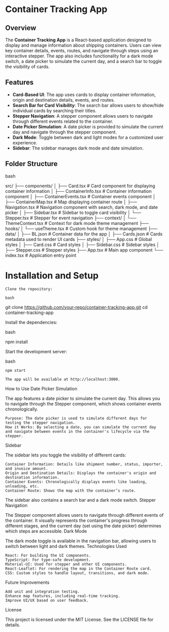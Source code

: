 # Container Tracking App

## Overview

The **Container Tracking App** is a React-based application designed to display and manage information about shipping containers. Users can view key container details, events, routes, and navigate through steps using an interactive stepper. The app also includes functionality for a dark mode switch, a date picker to simulate the current day, and a search bar to toggle the visibility of cards.

## Features

- **Card-Based UI**: The app uses cards to display container information, origin and destination details, events, and routes.
- **Search Bar for Card Visibility**: The search bar allows users to show/hide individual cards by searching their titles.
- **Stepper Navigation**: A stepper component allows users to navigate through different events related to the container.
- **Date Picker Simulation**: A date picker is provided to simulate the current day and navigate through the stepper component.
- **Dark Mode**: Toggle between dark and light modes for a customized user experience.
- **Sidebar**: The sidebar manages dark mode and date simulation.

## Folder Structure

bash

src/
 ├── components/
 │    ├── Card.tsx              # Card component for displaying container information
 │    ├── ContainerInfo.tsx      # Container information component
 │    ├── ContainerEvents.tsx    # Container events component
 │    ├── ContainerMap.tsx       # Map displaying container route
 │    ├── Navigation.tsx         # Navigation component with search, dark mode, and date picker
 │    ├── Sidebar.tsx            # Sidebar to toggle card visibility
 │    └── Stepper.tsx            # Stepper for event navigation
 ├── context/
 │    └── ThemeContext.tsx       # Context for dark mode theme management
 ├── hooks/
 │    └── useTheme.tsx           # Custom hook for theme management
 ├── data/
 │    ├── BL.json                # Container data for the app
 │    ├── Cards.json             # Cards metadata used to render UI cards
 ├── styles/
 │    ├── App.css                # Global styles
 │    ├── Card.css               # Card styles
 │    ├── Sidebar.css            # Sidebar styles
 │    ├── Stepper.css            # Stepper styles
 ├── App.tsx                     # Main app component
 └── index.tsx                   # Application entry point

# Installation and Setup

    Clone the repository:

    bash

git clone https://github.com/your-repo/container-tracking-app.git
cd container-tracking-app

Install the dependencies:

bash

npm install

Start the development server:

bash

    npm start

    The app will be available at http://localhost:3000.

How to Use
Date Picker Simulation

The app features a date picker to simulate the current day. This allows you to navigate through the Stepper component, which shows container events chronologically.

    Purpose: The date picker is used to simulate different days for testing the stepper navigation.
    How it Works: By selecting a date, you can simulate the current day and navigate between events in the container's lifecycle via the stepper.

Sidebar

The sidebar lets you toggle the visibility of different cards:

    Container Information: Details like shipment number, status, importer, and invoice amount.
    Origin and Destination Details: Displays the container's origin and destination information.
    Container Events: Chronologically displays events like loading, unloading, etc.
    Container Route: Shows the map with the container’s route.

The sidebar also contains a search bar and a dark mode switch.
Stepper Navigation

The Stepper component allows users to navigate through different events of the container. It visually represents the container's progress through different stages, and the current day (set using the date picker) determines which steps are accessible.
Dark Mode

The dark mode toggle is available in the navigation bar, allowing users to switch between light and dark themes.
Technologies Used

    React: For building the UI components.
    TypeScript: For type-safe development.
    Material-UI: Used for stepper and other UI components.
    React-Leaflet: For rendering the map in the Container Route card.
    CSS: Custom styles to handle layout, transitions, and dark mode.

Future Improvements

    Add unit and integration testing.
    Enhance map features, including real-time tracking.
    Improve UI/UX based on user feedback.

License

This project is licensed under the MIT License. See the LICENSE file for details.
